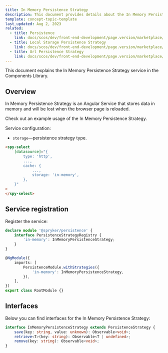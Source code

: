 ```yaml
---
title: In Memory Persistence Strategy
description: This document provides details about the In Memory Persistence Strategy service in the Components Library.
template: concept-topic-template
last_updated: Aug 2, 2023
related:
  - title: Persistence
    link: docs/scos/dev/front-end-development/page.version/marketplace/ui-components-library/persistence/persistence.html
  - title: Local Storage Persistence Strategy
    link: docs/scos/dev/front-end-development/page.version/marketplace/ui-components-library/persistence/local-storage-persistence-strategy.html
  - title: Url Persistence Strategy
    link: docs/scos/dev/front-end-development/page.version/marketplace/ui-components-library/persistence/url-persistence-strategy.html
---
```


This document explains the In Memory Persistence Strategy service in the Components Library.

## Overview

In Memory Persistence Strategy is an Angular Service that stores data in memory and will be lost when the browser page is reloaded.

Check out an example usage of the In Memory Persistence Strategy.

Service configuration:

- `storage`—persistence strategy type.  

```html
<spy-select
    [datasource]="{
        type: 'http',
        ...,
        cache: {
            ...,
            storage: 'in-memory',
        },
    }"
>
</spy-select>
```

## Service registration

Register the service:

```ts
declare module '@spryker/persistence' {
    interface PersistenceStrategyRegistry {
        'in-memory': InMemoryPersistenceStrategy;
    }
}

@NgModule({
    imports: [
        PersistenceModule.withStrategies({
            'in-memory': InMemoryPersistenceStrategy,
        }),
    ],
})
export class RootModule {}
```

## Interfaces

Below you can find interfaces for the In Memory Persistence Strategy:

```ts
interface InMemoryPersistenceStrategy extends PersistenceStrategy {
    save(key: string, value: unknown): Observable<void>;
    retrieve<T>(key: string): Observable<T | undefined>;
    remove(key: string): Observable<void>;
}
```
